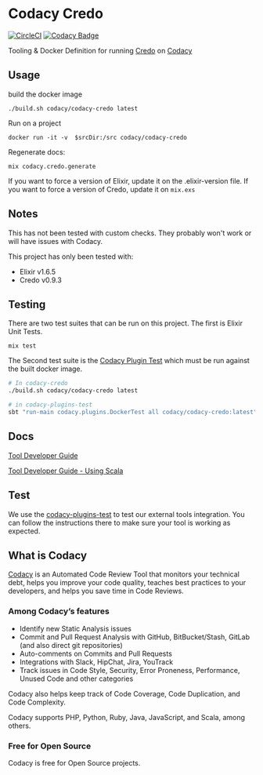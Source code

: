 # Codacy Credo

[![CircleCI](https://circleci.com/gh/codacy/codacy-credo.svg?style=svg)](https://circleci.com/gh/codacy/codacy-credo)
[![Codacy Badge](https://api.codacy.com/project/badge/Grade/78cabdf999204537b5ba799385fb5ce0)](https://www.codacy.com/app/Codacy/codacy-credo?utm_source=github.com&amp;utm_medium=referral&amp;utm_content=codacy/codacy-credo&amp;utm_campaign=Badge_Grade)

Tooling & Docker Definition for running [Credo](https://github.com/rrrene/credo) on [Codacy](https://codacy.com)

## Usage

build the docker image

```
./build.sh codacy/codacy-credo latest
```

Run on a project

```
docker run -it -v  $srcDir:/src codacy/codacy-credo
```

Regenerate docs:

```
mix codacy.credo.generate
```

If you want to force a version of Elixir, update it on the .elixir-version file. 
If you want to force a version of Credo, update it on `mix.exs`

## Notes

This has not been tested with custom checks. They probably won't work or will have issues with Codacy.

This project has only been tested with:

* Elixir v1.6.5
* Credo v0.9.3



## Testing

There are two test suites that can be run on this project. The first is Elixir Unit Tests. 


```
mix test
```

The Second test suite is the [Codacy Plugin Test](https://github.com/codacy/codacy-plugins-test) which must be run against the built docker image.


```sh
# In codacy-credo
./build.sh codacy/codacy-credo latest

# in codacy-plugins-test
sbt "run-main codacy.plugins.DockerTest all codacy/codacy-credo:latest"
```

## Docs

[Tool Developer Guide](https://support.codacy.com/hc/en-us/articles/207994725-Tool-Developer-Guide)

[Tool Developer Guide - Using Scala](https://support.codacy.com/hc/en-us/articles/207280379-Tool-Developer-Guide-Using-Scala)

## Test

We use the [codacy-plugins-test](https://github.com/codacy/codacy-plugins-test) to test our external tools integration.
You can follow the instructions there to make sure your tool is working as expected.

## What is Codacy

[Codacy](https://www.codacy.com/) is an Automated Code Review Tool that monitors your technical debt, helps you improve your code quality, teaches best practices to your developers, and helps you save time in Code Reviews.

### Among Codacy’s features

- Identify new Static Analysis issues
- Commit and Pull Request Analysis with GitHub, BitBucket/Stash, GitLab (and also direct git repositories)
- Auto-comments on Commits and Pull Requests
- Integrations with Slack, HipChat, Jira, YouTrack
- Track issues in Code Style, Security, Error Proneness, Performance, Unused Code and other categories

Codacy also helps keep track of Code Coverage, Code Duplication, and Code Complexity.

Codacy supports PHP, Python, Ruby, Java, JavaScript, and Scala, among others.

### Free for Open Source

Codacy is free for Open Source projects.